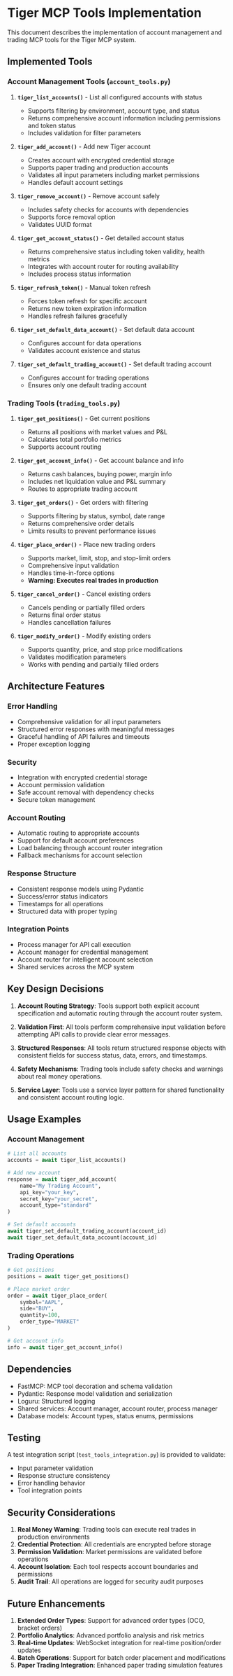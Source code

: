 # Tiger MCP Tools Implementation

This document describes the implementation of account management and trading MCP tools for the Tiger MCP system.

## Implemented Tools

### Account Management Tools (`account_tools.py`)

1. **`tiger_list_accounts()`** - List all configured accounts with status
   - Supports filtering by environment, account type, and status
   - Returns comprehensive account information including permissions and token status
   - Includes validation for filter parameters

2. **`tiger_add_account()`** - Add new Tiger account
   - Creates account with encrypted credential storage
   - Supports paper trading and production accounts
   - Validates all input parameters including market permissions
   - Handles default account settings

3. **`tiger_remove_account()`** - Remove account safely
   - Includes safety checks for accounts with dependencies
   - Supports force removal option
   - Validates UUID format

4. **`tiger_get_account_status()`** - Get detailed account status
   - Returns comprehensive status including token validity, health metrics
   - Integrates with account router for routing availability
   - Includes process status information

5. **`tiger_refresh_token()`** - Manual token refresh
   - Forces token refresh for specific account
   - Returns new token expiration information
   - Handles refresh failures gracefully

6. **`tiger_set_default_data_account()`** - Set default data account
   - Configures account for data operations
   - Validates account existence and status

7. **`tiger_set_default_trading_account()`** - Set default trading account  
   - Configures account for trading operations
   - Ensures only one default trading account

### Trading Tools (`trading_tools.py`)

1. **`tiger_get_positions()`** - Get current positions
   - Returns all positions with market values and P&L
   - Calculates total portfolio metrics
   - Supports account routing

2. **`tiger_get_account_info()`** - Get account balance and info
   - Returns cash balances, buying power, margin info
   - Includes net liquidation value and P&L summary
   - Routes to appropriate trading account

3. **`tiger_get_orders()`** - Get orders with filtering
   - Supports filtering by status, symbol, date range
   - Returns comprehensive order details
   - Limits results to prevent performance issues

4. **`tiger_place_order()`** - Place new trading orders
   - Supports market, limit, stop, and stop-limit orders
   - Comprehensive input validation
   - Handles time-in-force options
   - **Warning: Executes real trades in production**

5. **`tiger_cancel_order()`** - Cancel existing orders
   - Cancels pending or partially filled orders
   - Returns final order status
   - Handles cancellation failures

6. **`tiger_modify_order()`** - Modify existing orders
   - Supports quantity, price, and stop price modifications
   - Validates modification parameters
   - Works with pending and partially filled orders

## Architecture Features

### Error Handling
- Comprehensive validation for all input parameters
- Structured error responses with meaningful messages
- Graceful handling of API failures and timeouts
- Proper exception logging

### Security
- Integration with encrypted credential storage
- Account permission validation
- Safe account removal with dependency checks
- Secure token management

### Account Routing
- Automatic routing to appropriate accounts
- Support for default account preferences
- Load balancing through account router integration
- Fallback mechanisms for account selection

### Response Structure
- Consistent response models using Pydantic
- Success/error status indicators
- Timestamps for all operations
- Structured data with proper typing

### Integration Points
- Process manager for API call execution
- Account manager for credential management
- Account router for intelligent account selection
- Shared services across the MCP system

## Key Design Decisions

1. **Account Routing Strategy**: Tools support both explicit account specification and automatic routing through the account router system.

2. **Validation First**: All tools perform comprehensive input validation before attempting API calls to provide clear error messages.

3. **Structured Responses**: All tools return structured response objects with consistent fields for success status, data, errors, and timestamps.

4. **Safety Mechanisms**: Trading tools include safety checks and warnings about real money operations.

5. **Service Layer**: Tools use a service layer pattern for shared functionality and consistent account routing logic.

## Usage Examples

### Account Management
```python
# List all accounts
accounts = await tiger_list_accounts()

# Add new account
response = await tiger_add_account(
    name="My Trading Account",
    api_key="your_key", 
    secret_key="your_secret",
    account_type="standard"
)

# Set default accounts
await tiger_set_default_trading_account(account_id)
await tiger_set_default_data_account(account_id)
```

### Trading Operations
```python
# Get positions
positions = await tiger_get_positions()

# Place market order
order = await tiger_place_order(
    symbol="AAPL",
    side="BUY",
    quantity=100,
    order_type="MARKET"
)

# Get account info
info = await tiger_get_account_info()
```

## Dependencies

- FastMCP: MCP tool decoration and schema validation
- Pydantic: Response model validation and serialization  
- Loguru: Structured logging
- Shared services: Account manager, account router, process manager
- Database models: Account types, status enums, permissions

## Testing

A test integration script (`test_tools_integration.py`) is provided to validate:
- Input parameter validation
- Response structure consistency
- Error handling behavior
- Tool integration points

## Security Considerations

1. **Real Money Warning**: Trading tools can execute real trades in production environments
2. **Credential Protection**: All credentials are encrypted before storage
3. **Permission Validation**: Market permissions are validated before operations
4. **Account Isolation**: Each tool respects account boundaries and permissions
5. **Audit Trail**: All operations are logged for security audit purposes

## Future Enhancements

1. **Extended Order Types**: Support for advanced order types (OCO, bracket orders)
2. **Portfolio Analytics**: Advanced portfolio analysis and risk metrics
3. **Real-time Updates**: WebSocket integration for real-time position/order updates
4. **Batch Operations**: Support for batch order placement and modifications
5. **Paper Trading Integration**: Enhanced paper trading simulation features